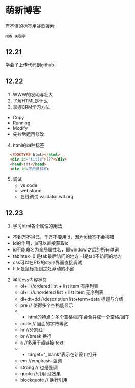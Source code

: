 # 萌新博客
有不懂的标签用谷歌搜索
```
MDN 关键字
```
## 12.21

学会了上传代码到github

## 12.22

1. WWW的发明与壮大
2. 了解HTML是什么
3. 掌握CRM学习方法
 * Copy
 * Running
 * Modify
 * 先抄后运再修改
4. html的四种标签
  ```html
    <!DOCTYPE html></html>
    <div id="title">???</div>
    <head>!!!</head>
    <div id=不用反斜杠>
  ```
5. 调试
   * vs code
   * webstorm
   * 在线调试 validator.w3.org

## 12.23

1. 学习html各个属性的用法
  * 不到万不得已，千万不要用id，因为id标签不会报错
  * id的作用，js可以直接获取id
  * id不能命名为全局属性名，即window.之后的所有单词
  * tabintex=0 是tab最后访问的地方 -1是tab不访问的地方
  * css可以在F12的style界面直接调试
  * title是鼠标指到之处浮动的小窗
2. 学习css内容标签
   * ol+li //ordered list + list item 有序列表
   * ul+li //unordered list + list item 无序列表
   * dl+dt+dd //description list+term+data 标题与介绍
   * pre // 使得多个空格能显示
   * * html的特点：多个空格/回车会合并成一个空格/回车
   * code // 里面的字符等宽
   * hr //分割线
   * br //break 换行
   * a //多用于超链接 <a href="link">text</a>
   * * target="_blank"表示在新窗口打开
   * em //emphasis 强调
   * strong // 也是强调
   * quote //引用 没效果
   * blockquote // 换行引用